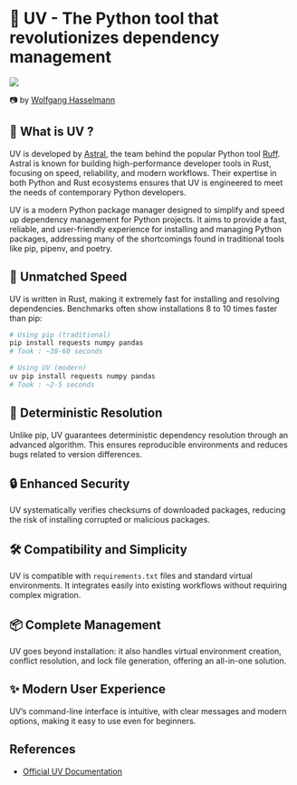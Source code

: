 # 🐍 UV - The Python tool that revolutionizes dependency management

![](https://images.unsplash.com/photo-1712927446948-71393dfd1571?ixlib=rb-4.0.3&ixid=MnwxMjA3fDB8MHxwaG90by1wYWdlfHx8fGVufDB8fHx8&auto=format&fit=crop&w=1470&q=80)

📷 by [Wolfgang Hasselmann](https://unsplash.com/@wolfgang_hasselmann)

## 🤔 What is UV ?

UV is developed by [Astral](https://astral.sh/), the team behind the popular Python tool [Ruff](https://astral.sh/ruff). Astral is known for building high-performance developer tools in Rust, focusing on speed, reliability, and modern workflows. Their expertise in both Python and Rust ecosystems ensures that UV is engineered to meet the needs of contemporary Python developers.

UV is a modern Python package manager designed to simplify and speed up dependency management for Python projects. It aims to provide a fast, reliable, and user-friendly experience for installing and managing Python packages, addressing many of the shortcomings found in traditional tools like pip, pipenv, and poetry.

## 🚀 Unmatched Speed

UV is written in Rust, making it extremely fast for installing and resolving dependencies. Benchmarks often show installations 8 to 10 times faster than pip:

```bash
# Using pip (traditional)
pip install requests numpy pandas
# Took : ~30-60 seconds

# Using UV (modern)
uv pip install requests numpy pandas
# Took : ~2-5 seconds
```

## 🧩 Deterministic Resolution

Unlike pip, UV guarantees deterministic dependency resolution through an advanced algorithm. This ensures reproducible environments and reduces bugs related to version differences.

## 🔒 Enhanced Security

UV systematically verifies checksums of downloaded packages, reducing the risk of installing corrupted or malicious packages.

## 🛠️ Compatibility and Simplicity

UV is compatible with `requirements.txt` files and standard virtual environments. It integrates easily into existing workflows without requiring complex migration.

## 📦 Complete Management

UV goes beyond installation: it also handles virtual environment creation, conflict resolution, and lock file generation, offering an all-in-one solution.

## ✨ Modern User Experience

UV’s command-line interface is intuitive, with clear messages and modern options, making it easy to use even for beginners.

## References

- [Official UV Documentation](https://docs.astral.sh/uv/getting-started/)

